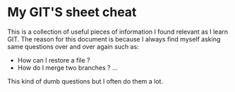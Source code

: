 # My GIT'S sheet cheat

This is a collection of useful pieces of information I found relevant as I learn GIT. The reason for this document is because I always find myself asking same questions over and over again such as:

- How can I restore a file ?
- How do I merge two branches ?
 ...

This kind of dumb questions but I often do them a lot.
